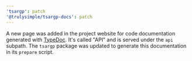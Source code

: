 ```yaml
---
'tsargp': patch
'@trulysimple/tsargp-docs': patch
---
```


A new page was added in the project website for code documentation generated with [TypeDoc](https://typedoc.org/). It's called "API" and is served under the `api` subpath. The `tsargp` package was updated to generate this documentation in its `prepare` script.
